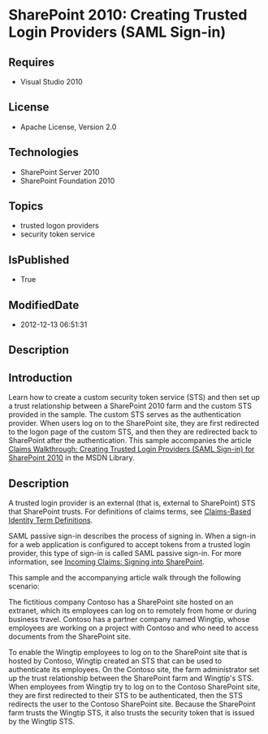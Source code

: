 # SharePoint 2010: Creating Trusted Login Providers (SAML Sign-in)
## Requires
* Visual Studio 2010
## License
* Apache License, Version 2.0
## Technologies
* SharePoint Server 2010
* SharePoint Foundation 2010
## Topics
* trusted logon providers
* security token service
## IsPublished
* True
## ModifiedDate
* 2012-12-13 06:51:31
## Description

<h2><strong>Introduction</strong></h2>
<p>Learn how to create a custom security token service (STS) and then set up a trust relationship between a SharePoint 2010 farm and the custom STS provided in the sample. The custom STS serves as the authentication provider. When users log on to the SharePoint
 site, they are first redirected to the logon page of the custom STS, and then they are redirected back to SharePoint after the authentication. This sample accompanies the article
<a href="http://msdn.microsoft.com/en-us/library/ff955607.aspx">Claims Walkthrough: Creating Trusted Login Providers (SAML Sign-in) for SharePoint 2010</a> in the MSDN Library.</p>
<h2><strong>Description</strong></h2>
<p>A trusted login provider is an external (that is, external to SharePoint) STS that SharePoint trusts. For definitions of claims terms, see
<a href="http://msdn.microsoft.com/en-us/library/ee534975.aspx">Claims-Based Identity Term Definitions</a>.</p>
<p>SAML passive sign-in describes the process of signing in. When a sign-in for a web application is configured to accept tokens from a trusted login provider, this type of sign-in is called SAML passive sign-in. For more information, see
<a href="http://msdn.microsoft.com/en-us/library/ee534967.aspx">Incoming Claims: Signing into SharePoint</a>.</p>
<p>This sample and the accompanying article walk through the following scenario:</p>
<p>The fictitious company Contoso has a SharePoint site hosted on an extranet, which its employees can log on to remotely from home or during business travel. Contoso has a partner company named Wingtip, whose employees are working on a project with Contoso
 and who need to access documents from the SharePoint site.</p>
<p>To enable the Wingtip employees to log on to the SharePoint site that is hosted by Contoso, Wingtip created an STS that can be used to authenticate its employees. On the Contoso site, the farm administrator set up the trust relationship between the SharePoint
 farm and Wingtip's STS. When employees from Wingtip try to log on to the Contoso SharePoint site, they are first redirected to their STS to be authenticated, then the STS redirects the user to the Contoso SharePoint site. Because the SharePoint farm trusts
 the Wingtip STS, it also trusts the security token that is issued by the Wingtip STS.</p>
